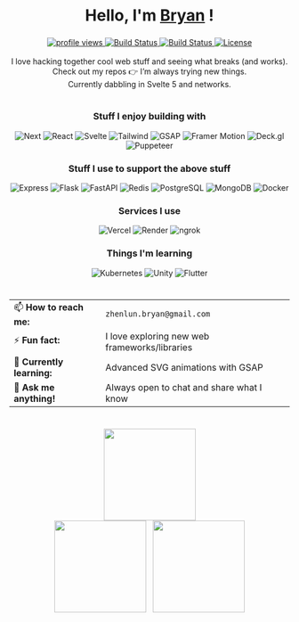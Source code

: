<h1 align="center">Hello, I'm <a href="https://github.com/bryanlzl">Bryan</a> !</h1>

<h3></h3>
<div align="center">
    <a href="#">
        <img src="https://komarev.com/ghpvc/?username=bryanlzl" alt="profile views">
    </a>
    <a href="#">
        <img src="https://img.shields.io/badge/build-passing-brightgreen.svg?style=flat-square" alt="Build Status">
    </a>
    <a href="https://github.com/bryanlzl/bryanlzl/graphs/contributors">
        <img src="https://img.shields.io/badge/contributors-1-orange.svg?style=flat-square" alt="Build Status" />
    </a>
    <a href="https://choosealicense.com/licenses/mit">
        <img src="https://img.shields.io/badge/license-MIT-blue.svg?style=flat-square" alt="License" />
    </a>
</div>
<br/>

<div align="center">
    I love hacking together cool web stuff and seeing what breaks (and works). <br/>
    Check out my repos 👉 I’m always trying new things. <br/>
    Currently dabbling in Svelte 5 and networks.
</div>

<h1></h1>

<h3 align="center">Stuff I enjoy building with</h3>
<div align="center">
  <img alt="Next" src="https://img.shields.io/badge/Next-black?style=flat-square&logo=next.js&logoColor=white" />
  <img alt="React" src="https://img.shields.io/badge/-React-45b8d8?style=flat-square&logo=react&logoColor=white" />
  <img alt="Svelte" src="https://img.shields.io/badge/Svelte-4A4A55?style=flat-squar&logo=svelte&logoColor=orange"/>
  <img alt="Tailwind" src="https://img.shields.io/badge/-Tailwind_CSS-06B6D4?style=flat-square&logo=tailwindcss&logoColor=white" /> 
  <img alt="GSAP" src="https://img.shields.io/badge/GSAP-101010?style=flat&logoSize=auto&logo=greensock&logoColor=lightGreen" />
  <img alt="Framer Motion" src="https://img.shields.io/badge/framer_motion-ffca28?style=flat&logo=framer&logoColor=%23ffffff&color=%237178f6" />
  <img alt="Deck.gl" src="https://img.shields.io/badge/Deck.gl-8A2BE2?style=flat-square&logo=ubisoft&logoColor=white" />
  <img alt="Puppeteer" src="https://img.shields.io/badge/Puppeteer-white.svg?style=flat&logo=Puppeteer&logoColor=black" />
</div>

<h3 align="center">Stuff I use to support the above stuff</h3>
<div align="center">
    <img alt="Express" src="https://img.shields.io/badge/Express-000000?style=flat-square&logo=express&logoColor=white" />
    <img alt="Flask" src="https://img.shields.io/badge/Flask-000000?style=flat-square&logo=flask&logoColor=white" />
    <img alt="FastAPI" src="https://img.shields.io/badge/FastAPI-009688?style=flat-square&logo=fastapi&logoColor=white" />
    <img alt="Redis" src="https://img.shields.io/badge/Redis-DC382D?style=flat-square&logo=redis&logoColor=white" />
    <img alt="PostgreSQL" src="https://img.shields.io/badge/PostgreSQL-4169E1?style=flat-square&logo=postgresql&logoColor=white" />
    <img alt="MongoDB" src="https://img.shields.io/badge/MongoDB-47A248?style=flat-square&logo=mongodb&logoColor=white" />
    <img alt="Docker" src="https://img.shields.io/badge/docker-%230db7ed.svg?style=flat-square&logo=docker&logoColor=white"/>
</div>

<h3 align="center">Services I use</h3>
<div align="center">
    <img alt="Vercel" src="https://img.shields.io/badge/-Vercel-000000?style=flat-square&logo=vercel&logoColor=white" />
    <img alt="Render" src="https://img.shields.io/badge/Render-%2346E3B7.svg?style=flat-square&logo=render&logoColor=white"/>
    <img alt="ngrok" src="https://img.shields.io/badge/ngrok-1F1E37?style=flat-square&logo=ngrok&logoColor=white" />
</div>

<h3 align="center">Things I'm learning</h3>
<div align="center">
    <img alt="Kubernetes" src="https://img.shields.io/badge/kubernetes-%23326ce5.svg?style=flat-square&logo=kubernetes&logoColor=white" />
    <img alt="Unity" src="https://img.shields.io/badge/unity-%23000000.svg?style=flat-square&logo=unity&logoColor=white"/>
    <img alt="Flutter" src="https://img.shields.io/badge/Flutter-02569B?style=flat-square&logo=flutter&logoColor=white" />
</div>

<h1></h1>
<h3></h3>

<table align="center">
  <tr>
    <td>📫 <strong>How to reach me:</strong></td>
    <td><code>zhenlun.bryan@gmail.com</code></td>
  </tr>
  <tr>
    <td>⚡ <strong>Fun fact:</strong></td>
    <td>I love exploring new web frameworks/libraries</td>
  </tr>
  <tr>
    <td>🌱 <strong>Currently learning:</strong></td>
    <td>Advanced SVG animations with GSAP</td>
  </tr>
  <tr>
    <td>💬 <strong>Ask me anything!</strong></td>
    <td>Always open to chat and share what I know</td>
  </tr>
</table>

<h1></h1>
<h3></h3>

<div align="center">
  <img src="https://github-readme-streak-stats.herokuapp.com?user=bryanlzl&theme=radical" height="165" />
</div>
<div align="center">
  <img src="https://github-readme-stats-phi-five-72.vercel.app/api?username=bryanlzl&show_icons=true&theme=radical&hide_title=true&count_private=true" height="165" /> &nbsp;
  <img src="https://github-readme-stats.vercel.app/api/top-langs/?username=bryanlzl&layout=compact&theme=radical&exclude_repo=teoscribe-learn-teochew,hdb-resale-prediction,hdb-resale-eda,CM4044_Project_1,pentago,N2U-wellbeing-platform,chess-without-chess-libraries,excel-compiler" height="165" />
</div>
